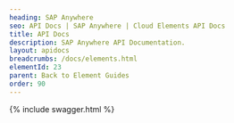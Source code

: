 ```yaml
---
heading: SAP Anywhere
seo: API Docs | SAP Anywhere | Cloud Elements API Docs
title: API Docs
description: SAP Anywhere API Documentation.
layout: apidocs
breadcrumbs: /docs/elements.html
elementId: 23
parent: Back to Element Guides
order: 90
---
```


{% include swagger.html %}
